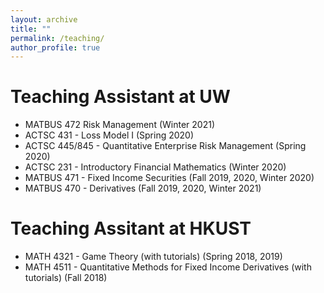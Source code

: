 ```yaml
---
layout: archive
title: ""
permalink: /teaching/
author_profile: true
---
```


# Teaching Assistant at UW
* MATBUS 472 Risk Management (Winter 2021)
* ACTSC 431 - Loss Model I (Spring 2020)
* ACTSC 445/845 - Quantitative Enterprise Risk Management (Spring 2020)
* ACTSC 231 - Introductory Financial Mathematics (Winter 2020)
* MATBUS 471 - Fixed Income Securities (Fall 2019, 2020, Winter 2020)
* MATBUS 470 - Derivatives (Fall 2019, 2020, Winter 2021)

# Teaching Assitant at HKUST
* MATH 4321 - Game Theory (with tutorials) (Spring 2018, 2019)
* MATH 4511 - Quantitative Methods for Fixed Income Derivatives (with tutorials) (Fall 2018)
